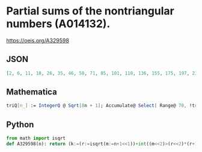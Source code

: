 # Partial sums of the nontriangular numbers \(A014132\)\.
https://oeis.org/A329598
## JSON
```JSON
[2, 6, 11, 18, 26, 35, 46, 58, 71, 85, 101, 118, 136, 155, 175, 197, 220, 244, 269, 295, 322, 351, 381, 412, 444, 477, 511, 546, 583, 621, 660, 700, 741, 783, 826, 870, 916, 963, 1011, 1060, 1110, 1161, 1213, 1266, 1320, 1376, 1433, 1491, 1550, 1610, 1671, 1733]
```
## Mathematica
```Mathematica
triQ[n_] := IntegerQ @ Sqrt[8n + 1]; Accumulate@ Select[ Range@ 70, !triQ@# &]
```
## Python
```Python
from math import isqrt
def A329598(n): return (k:=(r:=isqrt(m:=n+1<<1))+int((m<<2)>(r<<2)*(r+1)+1)-1)*(k*(-k - 3) + 6*n - 2)//6 + (n*(n+3)>>1) # _Chai Wah Wu_, Jun 18 2024
```
